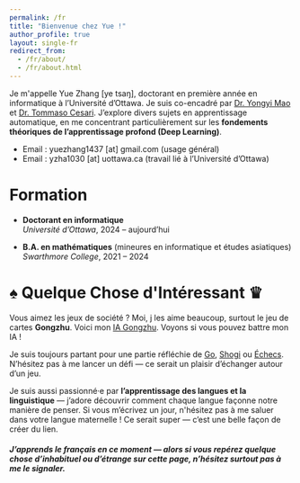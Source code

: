 ```yaml
---
permalink: /fr
title: "Bienvenue chez Yue !"
author_profile: true
layout: single-fr
redirect_from: 
  - /fr/about/
  - /fr/about.html
---
```


Je m'appelle Yue Zhang [ye tsaŋ], doctorant en première année en informatique à l’Université d’Ottawa. Je suis co-encadré par [Dr. Yongyi Mao](https://medium.com/@yongyimao) et [Dr. Tommaso Cesari](https://uniweb.uottawa.ca/view/profile/members/5604). J’explore divers sujets en apprentissage automatique, en me concentrant particulièrement sur les **fondements théoriques de l’apprentissage profond (Deep Learning)**.

- Email : yuezhang1437 [at] gmail.com (usage général)  
- Email : yzha1030 [at] uottawa.ca (travail lié à l’Université d’Ottawa)

Formation
======
- **Doctorant en informatique**  
  *Université d’Ottawa*, 2024 – aujourd’hui

- **B.A. en mathématiques** (mineures en informatique et études asiatiques)  
  *Swarthmore College*, 2021 – 2024

♠︎ Quelque Chose d'Intéressant ♛
======
Vous aimez les jeux de société ? Moi, j les aime beaucoup, surtout le jeu de cartes **Gongzhu**. Voici mon <a href="https://sdawzy.github.io/gongzhu/" target="_blank">IA Gongzhu</a>. Voyons si vous pouvez battre mon IA !

Je suis toujours partant pour une partie réfléchie de <a href="https://online-go.com/user/view/1538041" target="_blank" rel="noopener noreferrer">Go</a>, <a href="https://lishogi.org/@/sdawzy" target="_blank" rel="noopener noreferrer">Shogi</a> ou <a href="https://lichess.org/@/sdawzy" target="_blank" rel="noopener noreferrer">Échecs</a>. N’hésitez pas à me lancer un défi — ce serait un plaisir d’échanger autour d’un jeu.

Je suis aussi passionné·e par **l’apprentissage des langues et la linguistique** — j’adore découvrir comment chaque langue façonne notre manière de penser. Si vous m’écrivez un jour, n'hésitez pas à me saluer dans votre langue maternelle ! Ce serait super — c’est une belle façon de créer du lien.

##### J’apprends le français en ce moment — alors si vous repérez quelque chose d’inhabituel ou d’étrange sur cette page, n’hésitez surtout pas à me le signaler.